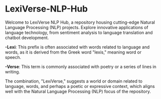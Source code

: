 # LexiVerse-NLP-Hub
Welcome to LexiVerse NLP Hub, a repository housing cutting-edge Natural Language Processing (NLP) projects. Explore innovative applications of language technology, from sentiment analysis to language translation and chatbot development.


**-**Lexi****: This prefix is often associated with words related to language and words, as it is derived from the Greek word "lexis," meaning word or speech.

**-**Verse****: This term is commonly associated with poetry or a series of lines in writing.

The combination, "LexiVerse," suggests a world or domain related to language, words, and perhaps a poetic or expressive context, which aligns well with the Natural Language Processing (NLP) focus of the repository.
